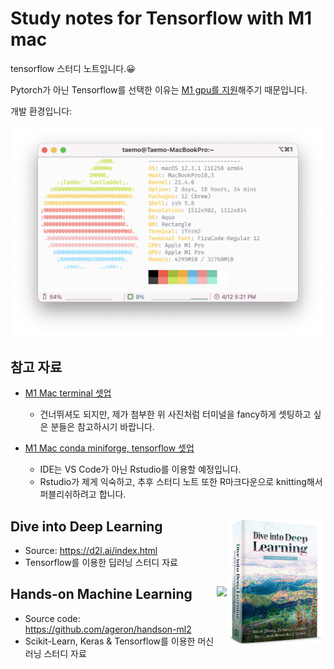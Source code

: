 # Study notes for Tensorflow with M1 mac

tensorflow 스터디 노트입니다.😀

Pytorch가 아닌 Tensorflow를 선택한 이유는 [M1 gpu를 지원](apple.developer)해주기 때문입니다.

개발 환경입니다:

<p align = "center"><img src = "images/setting_dev.png" width = "500px"></p>

## 참고 자료

- [M1 Mac terminal 셋업](https://danaing.github.io/etc/2022/03/28/M1-mac-iTerm2-setting.html)
  - 건너뛰셔도 되지만, 제가 첨부한 위 사진처럼 터미널을 fancy하게 셋팅하고 싶은 분들은 참고하시기 바랍니다.

- [M1 Mac conda miniforge, tensorflow 셋업](https://danaing.github.io/etc/2022/03/31/M1-mac-install-tensorflow.html)
  - IDE는 VS Code가 아닌 Rstudio를 이용할 예정입니다.
  - Rstudio가 제게 익숙하고, 추후 스터디 노트 또한 R마크다운으로 knitting해서 퍼블리쉬하려고 합니다.

## Dive into Deep Learning <a href='https://d2l.ai/index.html'><img src='images/cover_dive_DL.png' align="right" height="200" /></a>

- Source: https://d2l.ai/index.html
- Tensorflow를 이용한 딥러닝 스터디 자료

## Hands-on Machine Learning <a href='https://github.com/ageron/handson-ml2'><img src='images/cover_hand-on.jpeg' align="right" height="200" /></a>

- Source code: https://github.com/ageron/handson-ml2
- Scikit-Learn, Keras & Tensorflow를 이용한 머신러닝 스터디 자료


